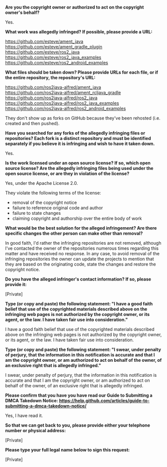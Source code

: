__Are you the copyright owner or authorized to act on the copyright owner's behalf?__

Yes.

__What work was allegedly infringed? If possible, please provide a URL:__

https://github.com/esteve/ament_java  
https://github.com/esteve/ament_gradle_plugin  
https://github.com/esteve/ros2_java  
https://github.com/esteve/ros2_java_examples  
https://github.com/esteve/ros2_android_examples  

__What files should be taken down? Please provide URLs for each file, or if the entire repository, the repository's URL:__

https://github.com/ros2java-alfred/ament_java  
https://github.com/ros2java-alfred/ament_rcljava_gradle  
https://github.com/ros2java-alfred/ros2_java  
https://github.com/ros2java-alfred/ros2_java_examples  
https://github.com/ros2java-alfred/ros2_android_examples  

They don't show up as forks on GitHub because they've been rehosted (i.e. created and then pushed).

__Have you searched for any forks of the allegedly infringing files or repositories? Each fork is a distinct repository and must be identified separately if you believe it is infringing and wish to have it taken down.__

Yes.

__Is the work licensed under an open source license? If so, which open source license? Are the allegedly infringing files being used under the open source license, or are they in violation of the license?__

Yes, under the Apache License 2.0.

They violate the following terms of the license:
- removal of the copyright notice
- failure to reference original code and author
- failure to state changes
- claiming copyright and authorship over the entire body of work

__What would be the best solution for the alleged infringement? Are there specific changes the other person can make other than removal?__

In good faith, I'd rather the infringing repositories are not removed, although I've contacted the owner of the repositories numerous times regarding this matter and have received no response. In any case, to avoid removal of the infringing repositories the owner can update the projects to mention that they are based on the originating code, state the changes and restore the copyright notice.

__Do you have the alleged infringer's contact information? If so, please provide it:__

[Private]

__Type (or copy and paste) the following statement: "I have a good faith belief that use of the copyrighted materials described above on the infringing web pages is not authorized by the copyright owner, or its agent, or the law. I have taken fair use into consideration."__

I have a good faith belief that use of the copyrighted materials described above on the infringing web pages is not authorized by the copyright owner, or its agent, or the law. I have taken fair use into consideration.

__Type (or copy and paste) the following statement: "I swear, under penalty of perjury, that the information in this notification is accurate and that I am the copyright owner, or am authorized to act on behalf of the owner, of an exclusive right that is allegedly infringed."__

I swear, under penalty of perjury, that the information in this notification is accurate and that I am the copyright owner, or am authorized to act on behalf of the owner, of an exclusive right that is allegedly infringed.

__Please confirm that you have you have read our Guide to Submitting a DMCA Takedown Notice: https://help.github.com/articles/guide-to-submitting-a-dmca-takedown-notice/__

Yes, I have read it.

__So that we can get back to you, please provide either your telephone number or physical address:__

[Private]

__Please type your full legal name below to sign this request:__

[Private]
